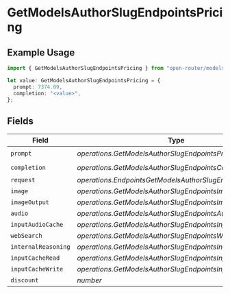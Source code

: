 # GetModelsAuthorSlugEndpointsPricing

## Example Usage

```typescript
import { GetModelsAuthorSlugEndpointsPricing } from "open-router/models/operations";

let value: GetModelsAuthorSlugEndpointsPricing = {
  prompt: 7374.09,
  completion: "<value>",
};
```

## Fields

| Field                                                      | Type                                                       | Required                                                   | Description                                                |
| ---------------------------------------------------------- | ---------------------------------------------------------- | ---------------------------------------------------------- | ---------------------------------------------------------- |
| `prompt`                                                   | *operations.GetModelsAuthorSlugEndpointsPrompt*            | :heavy_check_mark:                                         | N/A                                                        |
| `completion`                                               | *operations.GetModelsAuthorSlugEndpointsCompletion*        | :heavy_check_mark:                                         | N/A                                                        |
| `request`                                                  | *operations.EndpointsGetModelsAuthorSlugEndpointsRequest*  | :heavy_minus_sign:                                         | N/A                                                        |
| `image`                                                    | *operations.GetModelsAuthorSlugEndpointsImage*             | :heavy_minus_sign:                                         | N/A                                                        |
| `imageOutput`                                              | *operations.GetModelsAuthorSlugEndpointsImageOutput*       | :heavy_minus_sign:                                         | N/A                                                        |
| `audio`                                                    | *operations.GetModelsAuthorSlugEndpointsAudio*             | :heavy_minus_sign:                                         | N/A                                                        |
| `inputAudioCache`                                          | *operations.GetModelsAuthorSlugEndpointsInputAudioCache*   | :heavy_minus_sign:                                         | N/A                                                        |
| `webSearch`                                                | *operations.GetModelsAuthorSlugEndpointsWebSearch*         | :heavy_minus_sign:                                         | N/A                                                        |
| `internalReasoning`                                        | *operations.GetModelsAuthorSlugEndpointsInternalReasoning* | :heavy_minus_sign:                                         | N/A                                                        |
| `inputCacheRead`                                           | *operations.GetModelsAuthorSlugEndpointsInputCacheRead*    | :heavy_minus_sign:                                         | N/A                                                        |
| `inputCacheWrite`                                          | *operations.GetModelsAuthorSlugEndpointsInputCacheWrite*   | :heavy_minus_sign:                                         | N/A                                                        |
| `discount`                                                 | *number*                                                   | :heavy_minus_sign:                                         | N/A                                                        |